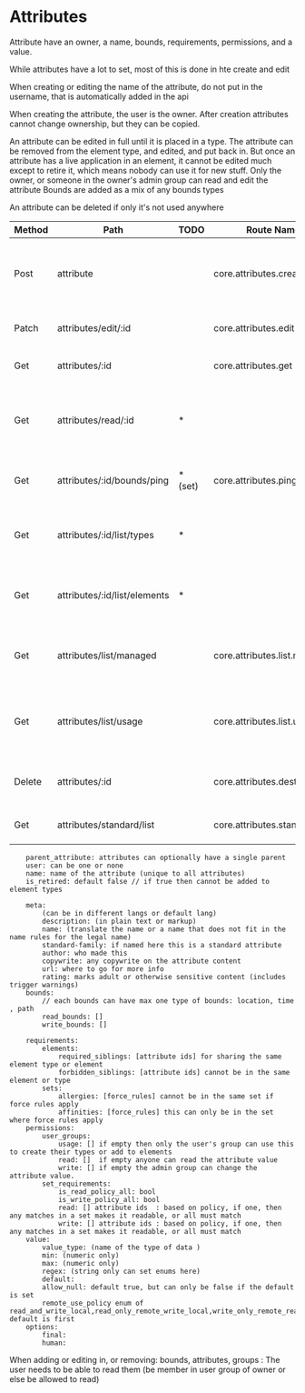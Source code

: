 # Attributes


Attribute have an owner, a name, bounds, requirements, permissions, and a value.

While attributes have a lot to set, most of this is done in hte create and edit

When creating or editing the name of the attribute, do not put in the username, that is automatically added in the api

When creating the attribute, the user is the owner. After creation attributes cannot change ownership, but they can be copied.

An attribute can be edited in full until it is placed in a type. The attribute can be removed from the element type, and edited, and put back in.
But once an attribute has a live application in an element, it cannot be edited much except to retire it, which means nobody can use it for new stuff.
Only the owner, or someone in the owner's admin group can read and edit the attribute
Bounds are added as a mix of any bounds types

An attribute can be deleted if only it's not used anywhere

| Method | Path                         | TODO    | Route Name                    | Operation                                           | Args                                                                  |
|--------|------------------------------|:--------|-------------------------------|-----------------------------------------------------|-----------------------------------------------------------------------|
| Post   | attribute                    |         | core.attributes.create        | Makes a new attribute with caller as owner          | Required name: optional requirements, permissions, bounds, and value  |
| Patch  | attributes/edit/:id          |         | core.attributes.edit          | Edit Attributes                                     | Any detail of the attribute, sparse update                            |
| Get    | attributes/:id               |         | core.attributes.get           | returns full attribute info                         |                                                                       |
| Get    | attributes/read/:id          | *       |                               | Read Attribute , giving the value (default or live) | Optional element type, element,set, location, time                    |
| Get    | attributes/:id/bounds/ping   | * (set) | core.attributes.ping          | Determines if the attribute is in bounds            | Location, Time, Space, User  and Set                                  |
| Get    | attributes/:id/list/types    | *       |                               | Show where attribute is used in the types           | can provide a search using element type and other attributes,iterator |
| Get    | attributes/:id/list/elements | *       |                               | Show where attribute is used in the elements        | can provide a search,iterator                                         |
| Get    | attributes/list/managed      |         | core.attributes.list.managed  | Show attribute owned or managed by user             | can provide a search,iterator                                         |
| Get    | attributes/list/usage        |         | core.attributes.list.usage    | Show attribute not manage, but can be used          | can provide a search,iterator                                         |
| Delete | attributes/:id               |         | core.attributes.destroy       | Delete Attribute, if the user can                   |                                                                       |
| Get    | attributes/standard/list     |         | core.attributes.standard.list | Gets standard attributes                            |                                                                       |


        parent_attribute: attributes can optionally have a single parent
        user: can be one or none
        name: name of the attribute (unique to all attributes)
        is_retired: default false // if true then cannot be added to element types 

        meta:
            (can be in different langs or default lang)
            description: (in plain text or markup)
            name: (translate the name or a name that does not fit in the name rules for the legal name)
            standard-family: if named here this is a standard attribute
            author: who made this
            copywrite: any copywrite on the attribute content
            url: where to go for more info
            rating: marks adult or otherwise sensitive content (includes trigger warnings)
        bounds:
            // each bounds can have max one type of bounds: location, time , path
            read_bounds: []
            write_bounds: []

        requirements:
            elements:
                required_siblings: [attribute ids] for sharing the same element type or element
                forbidden_siblings: [attribute ids] cannot be in the same element or type
            sets:
                allergies: [force_rules] cannot be in the same set if force rules apply 
                affinities: [force_rules] this can only be in the set where force rules apply
        permissions:
            user_groups:
                usage: [] if empty then only the user's group can use this to create their types or add to elements 
                read: []  if empty anyone can read the attribute value
                write: [] if empty the admin group can change the attribute value.
            set_requirements: 
                is_read_policy_all: bool  
                is_write_policy_all: bool  
                read: [] attribute ids  : based on policy, if one, then any matches in a set makes it readable, or all must match
                write: [] attribute ids : based on policy, if one, then any matches in a set makes it readable, or all must match
        value:
            value_type: (name of the type of data )
            min: (numeric only)
            max: (numeric only)
            regex: (string only can set enums here)
            default:
            allow_null: default true, but can only be false if the default is set
            remote_use_policy enum of read_and_write_local,read_only_remote_write_local,write_only_remote_read_local,read_and_write_remote, default is first  
        options:
            final:
            human:



When adding or editing in, or removing: bounds, attributes,  groups :
    The user needs to be able to read them (be member in user group of owner or else be allowed to read)
